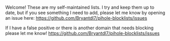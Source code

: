 Welcome! These are my self-maintained lists. I try and keep them up to date, but if you see something I need to add, please let me know by opening an issue here: https://github.com/Bryantdl7/pihole-blocklists/issues


If I have a false positive or there is another domain that needs blocking please let me know! https://github.com/Bryantdl7/pihole-blocklists/issues
